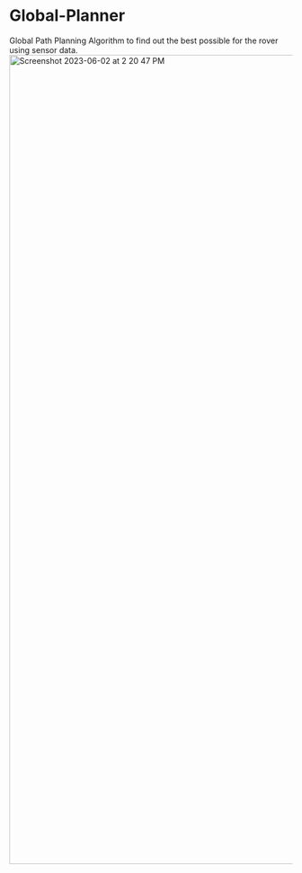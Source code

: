 # Global-Planner
Global Path Planning Algorithm to find out the best possible for the rover using sensor data.
<img width="1440" alt="Screenshot 2023-06-02 at 2 20 47 PM" src="https://github.com/vanisha23/Global-Planner/assets/55734132/bed6a505-1733-406e-a32f-4794a0fa2529">
